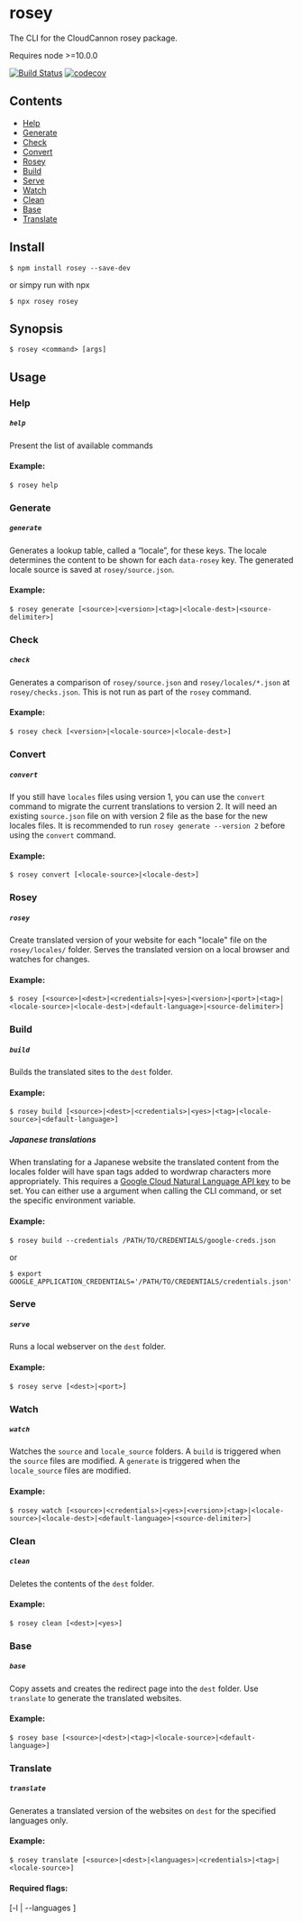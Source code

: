 # rosey
The CLI for the CloudCannon rosey package.

Requires node >=10.0.0

[![Build Status](https://travis-ci.com/CloudCannon/cli-i18n.svg?token=jVQhfYdhP37TyCuAVfft&branch=master)](https://travis-ci.com/CloudCannon/cli-i18n)
[![codecov](https://codecov.io/gh/CloudCannon/cli-i18n/branch/master/graph/badge.svg?token=SLXCH04SAM)](https://codecov.io/gh/CloudCannon/cli-i18n)



## Contents
<ul>
    <li> <a href="#help">Help</a>
    <li> <a href="#generate">Generate</a>
    <li> <a href="#check">Check</a>
    <li> <a href="#convert">Convert</a>
    <li> <a href="#rosey">Rosey</a>
    <li> <a href="#build">Build</a>
    <li> <a href="#serve">Serve</a>
    <li> <a href="#watch">Watch</a>
    <li> <a href="#clean">Clean</a>
    <li> <a href="#base">Base</a>
    <li> <a href="#translate">Translate</a>
</ul>

## Install

```
$ npm install rosey --save-dev
```

or simpy run with npx

```
$ npx rosey rosey
```

## Synopsis

```
$ rosey <command> [args]
```

## Usage


### Help
##### ```help```
Present the list of available commands

#### Example:

```
$ rosey help
```

### Generate
##### ```generate```
Generates a lookup table, called a “locale”, for these keys. The locale determines the content to be shown for each `data-rosey` key.
The generated locale source is saved at `rosey/source.json`.

#### Example:

```
$ rosey generate [<source>|<version>|<tag>|<locale-dest>|<source-delimiter>]
```

### Check
##### ```check```
Generates a comparison of `rosey/source.json` and `rosey/locales/*.json` at `rosey/checks.json`. This is not run as part of the `rosey` command.

#### Example:

```
$ rosey check [<version>|<locale-source>|<locale-dest>]
```

### Convert
##### ```convert```
If you still have `locales` files using version 1, you can use the `convert` command to migrate the current translations to version 2.
It will need an existing `source.json` file on with version 2 file as the base for the new locales files. 
It is recommended to run `rosey generate --version 2` before using the `convert` command.

#### Example:

```
$ rosey convert [<locale-source>|<locale-dest>]
```

### Rosey
##### ```rosey```
Create translated version of your website for each "locale" file on the `rosey/locales/` folder. 
Serves the translated version on a local browser and watches for changes.

#### Example:

```
$ rosey [<source>|<dest>|<credentials>|<yes>|<version>|<port>|<tag>|<locale-source>|<locale-dest>|<default-language>|<source-delimiter>]
```

### Build
##### ```build```
Builds the translated sites to the `dest` folder.

#### Example:

```
$ rosey build [<source>|<dest>|<credentials>|<yes>|<tag>|<locale-source>|<default-language>]
```

##### Japanese translations
When translating for a Japanese website the translated content from the locales folder will have span tags added to wordwrap characters more appropriately. 
This requires a [Google Cloud Natural Language API key](https://cloud.google.com/natural-language/docs/quickstart) to be set.
You can either use a argument when calling the CLI command, or set the specific environment variable.

#### Example:

```
$ rosey build --credentials /PATH/TO/CREDENTIALS/google-creds.json
```
or
```
$ export GOOGLE_APPLICATION_CREDENTIALS='/PATH/TO/CREDENTIALS/credentials.json'
```

### Serve
##### ```serve```
Runs a local webserver on the `dest` folder.

#### Example:

```
$ rosey serve [<dest>|<port>]
```

### Watch
##### ```watch```
Watches the `source` and `locale_source` folders.
A ``build`` is triggered when the `source` files are modified.
A ``generate`` is triggered when the `locale_source` files are modified.

#### Example:

```
$ rosey watch [<source>|<credentials>|<yes>|<version>|<tag>|<locale-source>|<locale-dest>|<default-language>|<source-delimiter>]
```


### Clean
##### ```clean```

Deletes the contents of the `dest` folder.

#### Example:

```
$ rosey clean [<dest>|<yes>]
```

### Base
##### ```base```

Copy assets and creates the redirect page into the `dest` folder. Use `translate` to generate the translated websites.

#### Example:

```
$ rosey base [<source>|<dest>|<tag>|<locale-source>|<default-language>]
```


### Translate
##### ```translate```

Generates a translated version of the websites on `dest` for the specified languages only.

#### Example:

```
$ rosey translate [<source>|<dest>|<languages>|<credentials>|<tag>|<locale-source>]
```

#### Required flags:
[-l | --languages ]